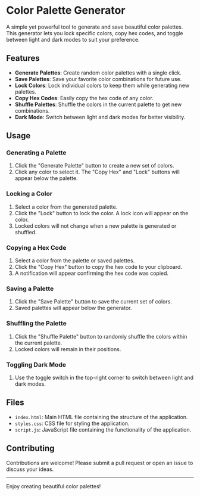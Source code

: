 # Color Palette Generator

A simple yet powerful tool to generate and save beautiful color palettes. This generator lets you lock specific colors, copy hex codes, and toggle between light and dark modes to suit your preference.

## Features

- **Generate Palettes**: Create random color palettes with a single click.
- **Save Palettes**: Save your favorite color combinations for future use.
- **Lock Colors**: Lock individual colors to keep them while generating new palettes.
- **Copy Hex Codes**: Easily copy the hex code of any color.
- **Shuffle Palettes**: Shuffle the colors in the current palette to get new combinations.
- **Dark Mode**: Switch between light and dark modes for better visibility.

## Usage

### Generating a Palette

1. Click the "Generate Palette" button to create a new set of colors.
2. Click any color to select it. The "Copy Hex" and "Lock" buttons will appear below the palette.

### Locking a Color

1. Select a color from the generated palette.
2. Click the "Lock" button to lock the color. A lock icon will appear on the color.
3. Locked colors will not change when a new palette is generated or shuffled.

### Copying a Hex Code

1. Select a color from the palette or saved palettes.
2. Click the "Copy Hex" button to copy the hex code to your clipboard.
3. A notification will appear confirming the hex code was copied.

### Saving a Palette

1. Click the "Save Palette" button to save the current set of colors.
2. Saved palettes will appear below the generator.

### Shuffling the Palette

1. Click the "Shuffle Palette" button to randomly shuffle the colors within the current palette.
2. Locked colors will remain in their positions.

### Toggling Dark Mode

1. Use the toggle switch in the top-right corner to switch between light and dark modes.

## Files

- `index.html`: Main HTML file containing the structure of the application.
- `styles.css`: CSS file for styling the application.
- `script.js`: JavaScript file containing the functionality of the application.

## Contributing

Contributions are welcome! Please submit a pull request or open an issue to discuss your ideas.

---

Enjoy creating beautiful color palettes! 
